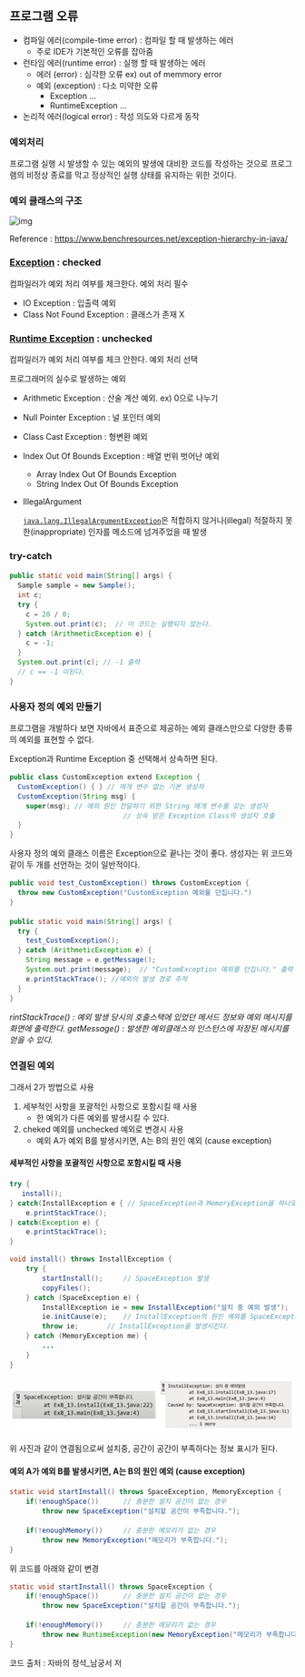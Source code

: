 ## 프로그램 오류

- 컴파일 에러(compile-time error) : 컴파일 할 때 발생하는 에러
	- 주로 IDE가 기본적인 오류를 잡아줌
- 런타임 에러(runtime error) : 실행 할 때 발생하는 에러
	- 에러 (error) : 심각한 오류 ex) out of memmory error
	- 예외 (exception) : 다소 미약한 오류
		- Exception ...
		- RuntimeException ...
- 논리적 에러(logical error) : 작성 의도와 다르게 동작



### 예외처리 

프로그램 실행 시 발생할 수 있는 예외의 발생에 대비한 코드를 작성하는 것으로 프로그램의 비정상 종료를 막고 정상적인 실행 상태를 유지하는 위한 것이다.



### 예외 클래스의 구조

![img](https://i0.wp.com/www.benchresources.net/wp-content/uploads/2017/02/exception-hierarchy-in-java.png)

Reference : https://www.benchresources.net/exception-hierarchy-in-java/



### [Exception](https://docs.oracle.com/javase/8/docs/api/java/lang/Exception.html) : checked

컴파일러가 예외 처리 여부를 체크한다. 예외 처리 필수

- IO Exception : 입출력 예외
- Class Not Found Exception : 클래스가 존재 X

### [Runtime Exception](https://docs.oracle.com/javase/8/docs/api/java/lang/RuntimeException.html) : unchecked

컴파일러가 예외 처리 여부를 체크 안한다. 예외 처리 선택

프로그래머의 실수로 발생하는 예외

- Arithmetic Exception : 산술 계산 예외. ex) 0으로 나누기

- Null Pointer Exception : 널 포인터 예외

- Class Cast Exception : 형변환 예외

- Index Out Of Bounds Exception : 배열 번위 벗어난 예외

	- Array Index Out Of Bounds Exception
	- String Index Out Of Bounds Exception 

- IllegalArgument

	[`java.lang.IllegalArgumentException`](https://docs.oracle.com/javase/8/docs/api/java/lang/IllegalArgumentException.html)은 적합하지 않거나(illegal) 적절하지 못한(inappropriate) 인자를 메소드에 넘겨주었을 때 발생

### try-catch

```java
public static void main(String[] args) {
  Sample sample = new Sample();
  int c;
  try {
    c = 20 / 0;
    System.out.print(c);  // 이 코드는 실행되지 않는다.
  } catch (ArithmeticException e) {
    c = -1;
  }
  System.out.print(c); // -1 출력
  // c == -1 이된다.
}
```



### 사용자 정의 예외 만들기

프로그램을 개발하다 보면 자바에서 표준으로 제공하는 예외 클래스만으로 다양한 종류의 예외를 표현할 수 없다. 

Exception과 Runtime Exception 중 선택해서 상속하면 된다.

```java
public class CustomException extend Exception {
  CustomException() { } // 매개 변수 없는 기본 생성자
  CustomException(String msg) {
    super(msg); // 예외 원인 전달하기 위한 String 매개 변수를 갖는 생성자
    						// 상속 받은 Exception Class의 생성자 호출
  }
}
```

사용자 정의 예외 클래스 이름은 Exception으로 끝나는 것이 좋다. 생성자는 위 코드와 같이 두 개를 선언하는 것이 일반적이다.

```java
public void test_CustomException() throws CustomException {
  throw new CustomException("CustomException 예외를 던집니다.")
}

public static void main(String[] args) {
  try {
    test_CustomException();
  } catch (ArithmeticException e) {
    String message = e.getMessage();
    System.out.print(message);  // "CustomException 예외를 던집니다." 출력
    e.printStackTrace(); //예외의 발생 경로 추적
  }
}
```

*rintStackTrace() : 예외 발생 당시의 호출스택에 있었던 메서드 정보와 예외 메시지를 화면에 출력한다.*
*getMessage() : 발생한 예외클래스의 인스턴스에 저장된 메시지를 얻을 수 있다.*



### 연결된 예외

그래서 2가 방법으로 사용

1. 세부적인 사항을 포괄적인 사항으로 포함시킬 때 사용
	- 한 예외가 다른 예외를 발생시킬 수 있다.
2. cheked 예외를 unchecked 예외로 변경시 사용
	- 예외 A가 예외 B를 발생시키면, A는 B의 원인 예외 (cause exception)

#### 세부적인 사항을 포괄적인 사항으로 포함시킬 때 사용

```java
try {
   install();
} catch(InstallException e { // SpaceException과 MemoryException을 하나로 묶음
	e.printStackTrace();
} catch(Exception e) {
	e.printStackTrace();
}
```

```java
void install() throws InstallException {
    try {
    	startInstall();		// SpaceException 발생
        copyFiles();
    } catch (SpaceException e) {
    	InstallException ie = new InstallException("설치 중 예외 발생");	// 예외 생성
        ie.initCause(e);	// InstallException의 원인 예외를 SpaceException으로 지정
        throw ie;		// InstallException을 발생시킨다.
    } catch (MemoryException me) {
    	...
    }
}
```

![image-20221107231802889](../images/image-20221107231802889.png)

위 사진과 같이 연결됨으로써 설치중, 공간이 공간이 부족하다는 정보 표시가 된다.



#### 예외 A가 예외 B를 발생시키면, A는 B의 원인 예외 (cause exception)

```java
static void startInstall() throws SpaceException, MemoryException {
    if(!enoughSpace())		// 충분한 설치 공간이 없는 경우
    	throw new SpaceException("설치할 공간이 부족합니다.");
    
    if(!enoughMemory())		// 충분한 메모리가 없는 경우
    	throw new MemoryException("메모리가 부족합니다.");
}
```

위 코드를 아래와 같이 변경

```java
static void startInstall() throws SpaceException {
    if(!enoughSpace())		// 충분한 설치 공간이 없는 경우
    	throw new SpaceException("설치할 공간이 부족합니다.");
    
    if(!enoughMemory())		// 충분한 메모리가 없는 경우
    	throw new RuntimeException(new MemoryException("메모리가 부족합니다.")); // 원인 예외
}
```



코드 출처 : 자바의 정석_남궁서 저